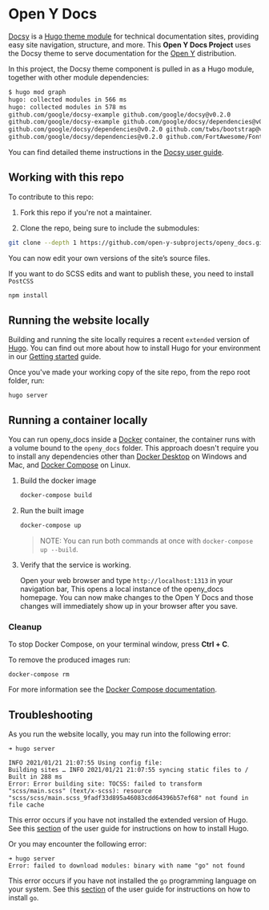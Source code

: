 # Open Y Docs

[Docsy][] is a [Hugo theme module][] for technical documentation sites, providing easy
site navigation, structure, and more. This **Open Y Docs Project** uses the
Docsy theme to serve documentation for the [Open Y](https://openy.org) distribution.

In this project, the Docsy theme component is pulled in as a Hugo module, together with other module dependencies:

```bash
$ hugo mod graph
hugo: collected modules in 566 ms
hugo: collected modules in 578 ms
github.com/google/docsy-example github.com/google/docsy@v0.2.0
github.com/google/docsy-example github.com/google/docsy/dependencies@v0.2.0
github.com/google/docsy/dependencies@v0.2.0 github.com/twbs/bootstrap@v4.6.1+incompatible
github.com/google/docsy/dependencies@v0.2.0 github.com/FortAwesome/Font-Awesome@v0.0.0-20210804190922-7d3d774145ac
```

You can find detailed theme instructions in the [Docsy user guide][].


## Working with this repo

To contribute to this repo:

1. Fork this repo if you're not a maintainer.

2. Clone the repo, being sure to include the submodules:

```bash
git clone --depth 1 https://github.com/open-y-subprojects/openy_docs.git
```

You can now edit your own versions of the site’s source files.

If you want to do SCSS edits and want to publish these, you need to install `PostCSS`

```bash
npm install
```

## Running the website locally

Building and running the site locally requires a recent `extended` version of [Hugo](https://gohugo.io).
You can find out more about how to install Hugo for your environment in our
[Getting started](https://www.docsy.dev/docs/getting-started/#prerequisites-and-installation) guide.

Once you've made your working copy of the site repo, from the repo root folder, run:

```
hugo server
```

## Running a container locally

You can run openy_docs inside a [Docker](https://docs.docker.com/)
container, the container runs with a volume bound to the `openy_docs`
folder. This approach doesn't require you to install any dependencies other
than [Docker Desktop](https://www.docker.com/products/docker-desktop) on
Windows and Mac, and [Docker Compose](https://docs.docker.com/compose/install/)
on Linux.

1. Build the docker image

   ```bash
   docker-compose build
   ```

1. Run the built image

   ```bash
   docker-compose up
   ```

   > NOTE: You can run both commands at once with `docker-compose up --build`.

1. Verify that the service is working.

   Open your web browser and type `http://localhost:1313` in your navigation bar,
   This opens a local instance of the openy_docs homepage. You can now make
   changes to the Open Y Docs and those changes will immediately show up in your
   browser after you save.

### Cleanup

To stop Docker Compose, on your terminal window, press **Ctrl + C**.

To remove the produced images run:

```console
docker-compose rm
```
For more information see the [Docker Compose
documentation](https://docs.docker.com/compose/gettingstarted/).

## Troubleshooting

As you run the website locally, you may run into the following error:

```
➜ hugo server

INFO 2021/01/21 21:07:55 Using config file:
Building sites … INFO 2021/01/21 21:07:55 syncing static files to /
Built in 288 ms
Error: Error building site: TOCSS: failed to transform "scss/main.scss" (text/x-scss): resource "scss/scss/main.scss_9fadf33d895a46083cdd64396b57ef68" not found in file cache
```

This error occurs if you have not installed the extended version of Hugo.
See this [section](https://www.docsy.dev/docs/get-started/docsy-as-module/installation-prerequisites/#install-hugo) of the user guide for instructions on how to install Hugo.

Or you may encounter the following error:

```
➜ hugo server
Error: failed to download modules: binary with name "go" not found
```

This error occurs if you have not installed the `go` programming language on your system.
See this [section](https://www.docsy.dev/docs/get-started/docsy-as-module/installation-prerequisites/#install-go-language) of the user guide for instructions on how to install `go`.

[alternate dashboard]: https://app.netlify.com/sites/goldydocs/deploys
[deploys]: https://app.netlify.com/sites/docsy-example/deploys
[Docsy user guide]: https://docsy.dev/docs
[Docsy]: https://github.com/google/docsy
[example.docsy.dev]: https://example.docsy.dev
[Hugo theme module]: https://gohugo.io/hugo-modules/use-modules/#use-a-module-for-a-theme
[Netlify]: https://netlify.com
